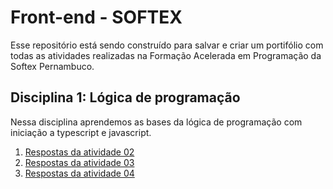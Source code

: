 # Front-end - SOFTEX
Esse repositório está sendo construído para salvar e criar um portifólio com todas as atividades realizadas na Formação Acelerada em Programação da Softex Pernambuco.

## Disciplina 1: Lógica de programação
Nessa disciplina aprendemos as bases da lógica de programação com iniciação a typescript e javascript.

1. [Respostas da atividade 02](https://github.com/cabarros3/frontend-softex/tree/main/atividade_02)
2. [Respostas da atividade 03](https://github.com/cabarros3/frontend-softex/tree/main/atividade_03)
3. [Respostas da atividade 04](https://github.com/cabarros3/frontend-softex/tree/main/atividade_04)

